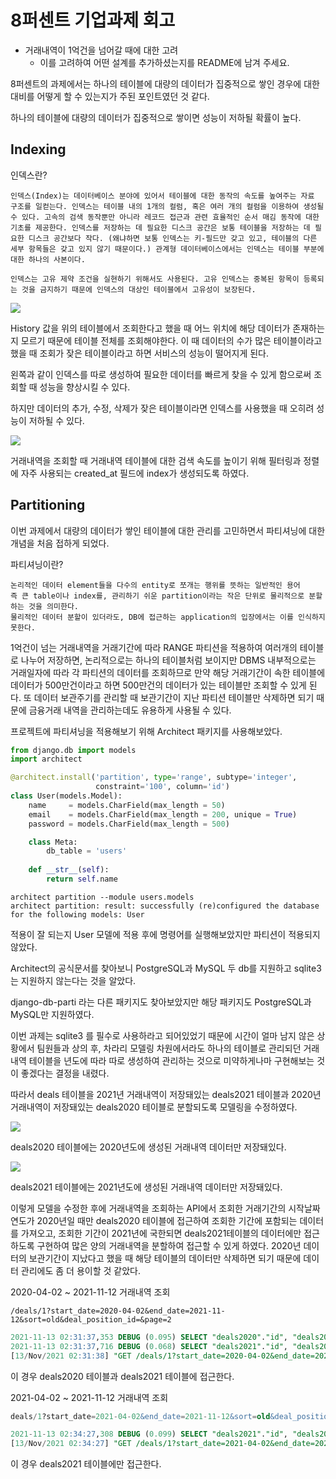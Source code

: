 # 8퍼센트 기업과제 회고

- 거래내역이 1억건을 넘어갈 때에 대한 고려
  - 이를 고려하여 어떤 설계를 추가하셨는지를 README에 남겨 주세요.



8퍼센트의 과제에서는 하나의 테이블에 대량의 데이터가 집중적으로 쌓인 경우에 대한 대비를 어떻게 할 수 있는지가 주된 포인트였던 것 같다.

하나의 테이블에 대량의 데이터가 집중적으로 쌓이면 성능이 저하될 확률이 높다. 

## Indexing

인덱스란?

```
인덱스(Index)는 데이터베이스 분야에 있어서 테이블에 대한 동작의 속도를 높여주는 자료 구조를 일컫는다. 인덱스는 테이블 내의 1개의 컬럼, 혹은 여러 개의 컬럼을 이용하여 생성될 수 있다. 고속의 검색 동작뿐만 아니라 레코드 접근과 관련 효율적인 순서 매김 동작에 대한 기초를 제공한다. 인덱스를 저장하는 데 필요한 디스크 공간은 보통 테이블을 저장하는 데 필요한 디스크 공간보다 작다. (왜냐하면 보통 인덱스는 키-필드만 갖고 있고, 테이블의 다른 세부 항목들은 갖고 있지 않기 때문이다.) 관계형 데이터베이스에서는 인덱스는 테이블 부분에 대한 하나의 사본이다.

인덱스는 고유 제약 조건을 실현하기 위해서도 사용된다. 고유 인덱스는 중복된 항목이 등록되는 것을 금지하기 때문에 인덱스의 대상인 테이블에서 고유성이 보장된다.
```

![](https://media.vlpt.us/images/bsjp400/post/f0417278-986a-4599-99b1-5468abf2610d/image.png)

History 값을 위의 테이블에서 조회한다고 했을 때 어느 위치에 해당 데이터가 존재하는지 모르기 때문에 테이블 전체를 조회해야한다. 이 때 데이터의 수가 많은 테이블이라고 했을 때 조회가 잦은 테이블이라고 하면 서비스의 성능이 떨어지게 된다.

왼쪽과 같이 인덱스를 따로 생성하여 필요한 데이터를 빠르게 찾을 수 있게 함으로써 조회할 때 성능을 향상시킬 수 있다.

하지만 데이터의 추가, 수정, 삭제가 잦은 테이블이라면 인덱스를 사용했을 때 오히려 성능이 저하될 수 있다.



![](https://user-images.githubusercontent.com/61782539/141482697-6ff59772-441a-4a9a-95f3-7734127ceb64.png)

거래내역을 조회할 때 거래내역 테이블에 대한 검색 속도를 높이기 위해 필터링과 정렬에 자주 사용되는 created_at 필드에 index가 생성되도록 하였다.



## Partitioning

이번 과제에서 대량의 데이터가 쌓인 테이블에 대한 관리를 고민하면서 파티셔닝에 대한 개념을 처음 접하게 되었다. 

파티셔닝이란?

```
논리적인 데이터 element들을 다수의 entity로 쪼개는 행위를 뜻하는 일반적인 용어
즉 큰 table이나 index를, 관리하기 쉬운 partition이라는 작은 단위로 물리적으로 분할하는 것을 의미한다.
물리적인 데이터 분할이 있더라도, DB에 접근하는 application의 입장에서는 이를 인식하지 못한다.
```

1억건이 넘는 거래내역을 거래기간에 따라 RANGE 파티션을 적용하여 여러개의 테이블로 나누어 저장하면, 논리적으로는 하나의 테이블처럼 보이지만 DBMS 내부적으로는 거래일자에 따라 각 파티션의 데이터를 조회하므로 만약 해당 거래기간이 속한 테이블에 데이터가 500만건이라고 하면 500만건의 데이터가 있는 테이블만 조회할 수 있게 된다. 또 데이터 보관주기를 관리할 때 보관기간이 지난 파티션 테이블만 삭제하면 되기 때문에 금융거래 내역을 관리하는데도 유용하게 사용될 수 있다.



프로젝트에 파티셔닝을 적용해보기 위해 Architect 패키지를 사용해보았다.

```python
from django.db import models
import architect

@architect.install('partition', type='range', subtype='integer',
                   constraint='100', column='id')
class User(models.Model):
    name     = models.CharField(max_length = 50)
    email    = models.CharField(max_length = 200, unique = True)
    password = models.CharField(max_length = 500)

    class Meta:
        db_table = 'users'
    
    def __str__(self):
        return self.name
```

```
architect partition --module users.models
architect partition: result: successfully (re)configured the database for the following models: User
```

적용이 잘 되는지 User 모델에 적용 후에 명령어를 실행해보았지만 파티션이 적용되지 않았다.

Architect의 공식문서를 찾아보니  PostgreSQL과 MySQL 두 db를 지원하고 sqlite3는 지원하지 않는다는 것을 알았다.

django-db-parti 라는 다른 패키지도 찾아보았지만 해당 패키지도 PostgreSQL과 MySQL만 지원하였다.

이번 과제는 sqlite3 를 필수로 사용하라고 되어있었기 때문에 시간이 얼마 남지 않은 상황에서 팀원들과 상의 후, 차라리 모델링 차원에서라도 하나의 테이블로 관리되던 거래내역 테이블을 년도에 따라 따로 생성하여 관리하는 것으로 미약하게나마 구현해보는 것이 좋겠다는 결정을 내렸다.

따라서 deals 테이블을 2021년 거래내역이 저장돼있는 deals2021 테이블과 2020년 거래내역이 저장돼있는 deals2020 테이블로 분할되도록 모델링을 수정하였다.

![](https://user-images.githubusercontent.com/61782539/141502990-2fc032aa-e997-4e72-9261-60ba96e9e84b.png)

deals2020 테이블에는 2020년도에 생성된 거래내역 데이터만 저장돼있다.

![](https://user-images.githubusercontent.com/61782539/141503320-74a2b342-529c-4da1-a496-a2d4d3035722.png)

deals2021 테이블에는 2021년도에 생성된 거래내역 데이터만 저장돼있다.



이렇게 모델을 수정한 후에 거래내역을 조회하는 API에서 조회한 거래기간의 시작날짜 연도가 2020년일 때만 deals2020 테이블에 접근하여 조회한 기간에 포함되는 데이터를 가져오고, 조회한 기간이 2021년에 국한되면 deals2021테이블의 데이터에만 접근하도록 구현하여 많은 양의 거래내역을 분할하여 접근할 수 있게 하였다. 2020년 데이터의 보관기간이 지났다고 했을 때 해당 테이블의 데이터만 삭제하면 되기 때문에 데이터 관리에도 좀 더 용이할 것 같았다.



2020-04-02 ~ 2021-11-12 거래내역 조회 

```
/deals/1?start_date=2020-04-02&end_date=2021-11-12&sort=old&deal_position_id=&page=2
```

```sql
2021-11-13 02:31:37,353 DEBUG (0.095) SELECT "deals2020"."id", "deals2020"."account_id", "deals2020"."deal_position_id", "deals2020"."amount", "deals2020"."created_at", "deals2020"."balance", "deals2020"."description", "deal_positions"."id", "deal_positions"."position" FROM "deals2020" INNER JOIN "deal_positions" ON ("deals2020"."deal_position_id" = "deal_positions"."id") WHERE (django_datetime_cast_date("deals2020"."created_at", NULL, NULL) BETWEEN '2020-04-02' AND '2021-11-12' AND "deals2020"."account_id" = 1) ORDER BY "deals2020"."created_at" ASC; args=('2020-04-02', '2021-11-12', 1)
2021-11-13 02:31:37,716 DEBUG (0.068) SELECT "deals2021"."id", "deals2021"."account_id", "deals2021"."deal_position_id", "deals2021"."amount", "deals2021"."created_at", "deals2021"."balance", "deals2021"."description", "deal_positions"."id", "deal_positions"."position" FROM "deals2021" INNER JOIN "deal_positions" ON ("deals2021"."deal_position_id" = "deal_positions"."id") WHERE (django_datetime_cast_date("deals2021"."created_at", NULL, NULL) BETWEEN '2020-04-02' AND '2021-11-12' AND "deals2021"."account_id" = 1) ORDER BY "deals2021"."created_at" ASC; args=('2020-04-02', '2021-11-12', 1)
[13/Nov/2021 02:31:38] "GET /deals/1?start_date=2020-04-02&end_date=2021-11-12&sort=old&deal_position_id=&page=2 HTTP/1.1" 200 3548
```

이 경우 deals2020 테이블과 deals2021 테이블에 접근한다.



2021-04-02 ~ 2021-11-12 거래내역 조회

```sql
deals/1?start_date=2021-04-02&end_date=2021-11-12&sort=old&deal_position_id=&page=1
```

```sql
2021-11-13 02:34:27,308 DEBUG (0.099) SELECT "deals2021"."id", "deals2021"."account_id", "deals2021"."deal_position_id", "deals2021"."amount", "deals2021"."created_at", "deals2021"."balance", "deals2021"."description", "deal_positions"."id", "deal_positions"."position" FROM "deals2021" INNER JOIN "deal_positions" ON ("deals2021"."deal_position_id" = "deal_positions"."id") WHERE (django_datetime_cast_date("deals2021"."created_at", NULL, NULL) BETWEEN '2021-04-02' AND '2021-11-12' AND "deals2021"."account_id" = 1) ORDER BY "deals2021"."created_at" ASC; args=('2021-04-02', '2021-11-12', 1)
[13/Nov/2021 02:34:27] "GET /deals/1?start_date=2021-04-02&end_date=2021-11-12&sort=old&deal_position_id=&page=1 HTTP/1.1" 200 3550
```

이 경우 deals2021 테이블에만 접근한다.
